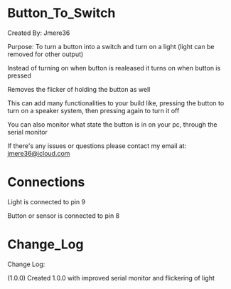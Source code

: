 # Button_To_Switch
Created By: Jmere36

Purpose: To turn a button into a switch and turn on a light (light can be removed for other output)

Instead of turning on when button is realeased it turns on when button is pressed

Removes the flicker of holding the button as well

This can add many functionalities to your build like, pressing the button to turn on a speaker system, then pressing again to turn it off

You can also monitor what state the button is in on your pc, through the serial monitor

If there's any issues or questions please contact my email at: jmere36@icloud.com



# Connections
Light is connected to pin 9

Button or sensor is connected to pin 8



# Change_Log
Change Log:

(1.0.0) Created 1.0.0 with improved serial monitor and flickering of light

